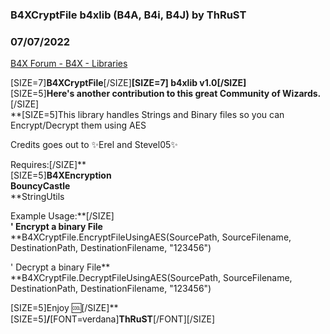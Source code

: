 ### B4XCryptFile b4xlib (B4A, B4i, B4J) by ThRuST
### 07/07/2022
[B4X Forum - B4X - Libraries](https://www.b4x.com/android/forum/threads/141629/)

[SIZE=7]**B4XCryptFile**[/SIZE]**[SIZE=7] b4xlib v1.0[/SIZE]**  
[SIZE=5]**Here's another contribution to this great Community of Wizards.**[/SIZE]  
**[SIZE=5]This library handles Strings and Binary files so you can Encrypt/Decrypt them using AES  
  
Credits goes out to ✨Erel and Stevel05✨  
  
Requires:[/SIZE]**  
[SIZE=5]**B4XEncryption**  
**BouncyCastle**  
**StringUtils  
  
Example Usage:**[/SIZE]  
**' Encrypt a binary File**  
 **B4XCryptFile.EncryptFileUsingAES(SourcePath, SourceFilename, DestinationPath, DestinationFilename, "123456")  
  
' Decrypt a binary File**  
 **B4XCryptFile.DecryptFileUsingAES(SourcePath, SourceFilename, DestinationPath, DestinationFilename, "123456")  
  
  
[SIZE=5]Enjoy :cool:[/SIZE]**  
[SIZE=5]**/**[FONT=verdana]**ThRuST**[/FONT][/SIZE]
